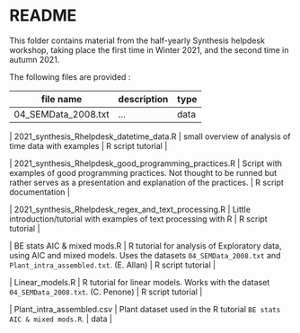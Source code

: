 # README

This folder contains material from the half-yearly Synthesis helpdesk workshop, taking place the first time in Winter 2021, and the second time in autumn 2021.

The following files are provided : 

| file name | description | type |
| --------  | ---------- | --- |
| 04_SEMData_2008.txt | ... | data |

| 2021_synthesis_Rhelpdesk_datetime_data.R | small overview of analysis of time data with examples | R script tutorial |

| 2021_synthesis_Rhelpdesk_good_programming_practices.R | Script with examples of good programming practices. Not thought to be runned but rather serves as a presentation and explanation of the practices. | R script documentation |

| 2021_synthesis_Rhelpdesk_regex_and_text_processing.R | Little introduction/tutorial with examples of text processing with R | R script tutorial |

| BE stats AIC & mixed mods.R | R tutorial for analysis of Exploratory data, using AIC and mixed models. Uses the datasets `04_SEMData_2008.txt` and `Plant_intra_assembled.txt`. (E. Allan) | R script tutorial |

| Linear_models.R | R tutorial for linear models. Works with the dataset `04_SEMData_2008.txt`. (C. Penone) | R script tutorial |

| Plant_intra_assembled.csv | Plant dataset used in the R tutorial `BE stats AIC & mixed mods.R`. | data |
